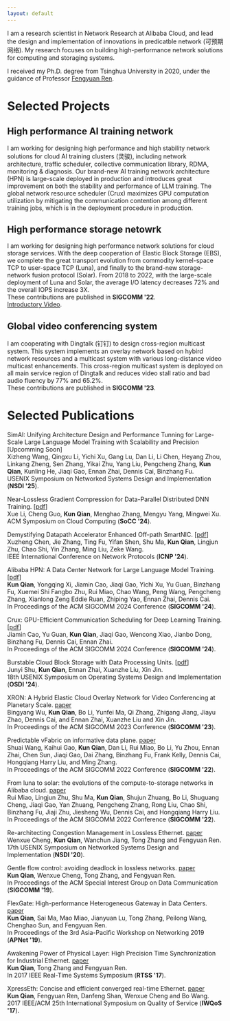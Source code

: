 ```yaml
---
layout: default
---
```


I am a research scientist in Network Research at Alibaba Cloud, and lead the design and implementation of innovations in predicatble network (可预期网络). 
My research focuses on building high-performance network solutions for computing and storaging systems.

I received my Ph.D. degree from Tsinghua University in 2020, under the guidance of Professor [Fengyuan Ren](https://nns.cs.tsinghua.edu.cn/personal/renfy/renfy.html).

# Selected Projects

## High performance AI training network

I am working for designing high performance and high stability network solutions for cloud AI training clusters (灵骏), including network architecture, traffic scheduler, collective communication library, RDMA, monitoring & diagnosis.
Our brand-new AI training network architecture (HPN) is large-scale deployed in production and introduces great improvement on both the stability and performance of LLM training.
The global network resource scheduler (Crux) maximizes GPU computation utilization by mitigating the communication contention among different training jobs, which is in the deployment procedure in production.

## High performance storage netowrk

I am working for designing high performance network solutions for cloud storage services.
With the deep cooperation of Elastic Block Storage (EBS), we complete the great transport evolution from commodity kernel-space TCP to user-space TCP (Luna), and finally to the brand-new storage-network fusion protocol (Solar).
From 2018 to 2022, with the large-scale deployment of Luna and Solar, the average I/O latency decreases 72% and the overall IOPS increase 3X.
<br>
These contributions are published in **SIGCOMM '22**.
<br>
[Introductory Video](https://www.bilibili.com/video/BV15R4y187g4/).

## Global video conferencing system

I am cooperating with Dingtalk (钉钉) to design cross-region multicast system.
This system implements an overlay network based on hybird network resources and a multicast system with various long-distance video multicast enhancements.
This cross-region multicast system is deployed on all main service region of Dingtalk and reduces video stall ratio and bad audio fluency by 77% and 65.2%.
<br>
These contributions are published in **SIGCOMM '23**.

# Selected Publications

SimAI: Unifying Architecture Design and Performance Tunning for Large-Scale Large Language Model Training with Scalability and Precision
\[Upcomming Soon]
<br>
Xizheng Wang, Qingxu Li, Yichi Xu, Gang Lu, Dan Li, Li Chen, Heyang Zhou, Linkang Zheng, Sen Zhang, Yikai Zhu, Yang Liu, Pengcheng Zhang, **Kun Qian**, Kunling He, Jiaqi Gao, Ennan Zhai, Dennis Cai, Binzhang Fu.
<br>
USENIX Symposium on Networked Systems Design and Implementation (**NSDI '25**).

Near-Lossless Gradient Compression for Data-Parallel Distributed DNN Training.
\[[pdf](./pdf/SmartNIC-icnp24.pdf)\]
<br>
Xue Li, Cheng Guo, **Kun Qian**, Menghao Zhang, Mengyu Yang, Mingwei Xu.
<br>
ACM Symposium on Cloud Computing (**SoCC '24**).

Demystifying Datapath Accelerator Enhanced Off-path SmartNIC.
\[[pdf](./pdf/SmartNIC-icnp24.pdf)\]
<br>
Xuzheng Chen, Jie Zhang, Ting Fu, Yifan Shen, Shu Ma, **Kun Qian**, Lingjun Zhu, Chao Shi, Yin Zhang, Ming Liu, Zeke Wang.
<br>
IEEE International Conference on Network Protocols (**ICNP '24**).

Alibaba HPN: A Data Center Network for Large Language Model Training.
\[[pdf](./pdf/sigcomm24-HPN.pdf)\]
<br>
**Kun Qian**, Yongqing Xi, Jiamin Cao, Jiaqi Gao, Yichi Xu, Yu Guan, Binzhang Fu, Xuemei Shi Fangbo Zhu, Rui Miao, Chao Wang, Peng Wang, Pengcheng Zhang, Xianlong Zeng Eddie Ruan, Zhiping Yao, Ennan Zhai, Dennis Cai.
<br>
In Proceedings of the ACM SIGCOMM 2024 Conference (**SIGCOMM '24**).

Crux: GPU-Efficient Communication Scheduling for Deep Learning Training.
\[[pdf](./pdf/sigcomm24-Crux.pdf)\]
<br>
Jiamin Cao, Yu Guan, **Kun Qian**, Jiaqi Gao, Wencong Xiao, Jianbo Dong, Binzhang Fu, Dennis Cai, Ennan Zhai.
<br>
In Proceedings of the ACM SIGCOMM 2024 Conference (**SIGCOMM '24**).

Burstable Cloud Block Storage with Data Processing Units.
\[[pdf](./pdf/osdi24-CBS.pdf)\]
<br>
Junyi Shu, **Kun Qian**, Ennan Zhai, Xuanzhe Liu, Xin Jin.
<br>
18th USENIX Symposium on Operating Systems Design and Implementation (**OSDI '24**).

XRON: A Hybrid Elastic Cloud Overlay Network for Video Conferencing at Planetary Scale.
[paper](https://dl.acm.org/doi/10.1145/3603269.3604845)
<br>
Bingyang Wu, **Kun Qian**, Bo Li, Yunfei Ma, Qi Zhang, Zhigang Jiang, Jiayu Zhao, Dennis Cai, and Ennan Zhai, Xuanzhe Liu and Xin Jin.
<br>
In Proceedings of the ACM SIGCOMM 2023 Conference (**SIGCOMM '23**).

Predictable vFabric on informative data plane.
[paper](https://dl.acm.org/doi/10.1145/3544216.3544241)
<br>
Shuai Wang, Kaihui Gao, **Kun Qian**, Dan Li, Rui Miao, Bo Li, Yu Zhou, Ennan Zhai, Chen Sun, Jiaqi Gao, Dai Zhang, Binzhang Fu, Frank Kelly, Dennis Cai, Hongqiang Harry Liu, and Ming Zhang.
<br>
In Proceedings of the ACM SIGCOMM 2022 Conference (**SIGCOMM '22**).

From luna to solar: the evolutions of the compute-to-storage networks in Alibaba cloud.
[paper](https://dl.acm.org/doi/abs/10.1145/3544216.3544238)
<br>
Rui Miao, Lingjun Zhu, Shu Ma, **Kun Qian**, Shujun Zhuang, Bo Li, Shuguang Cheng, Jiaqi Gao, Yan Zhuang, Pengcheng Zhang, Rong Liu, Chao Shi, Binzhang Fu, Jiaji Zhu, Jiesheng Wu, Dennis Cai, and Hongqiang Harry Liu.
<br>
In Proceedings of the ACM SIGCOMM 2022 Conference (**SIGCOMM '22**).

Re-architecting Congestion Management in Lossless Ethernet.
[paper](https://www.usenix.org/conference/nsdi20/presentation/cheng)
<br>
Wenxue Cheng, **Kun Qian**, Wanchun Jiang, Tong Zhang and Fengyuan Ren.
<br> 
17th USENIX Symposium on Networked Systems Design and Implementation (**NSDI '20**).

Gentle flow control: avoiding deadlock in lossless networks.
[paper](https://dl.acm.org/doi/abs/10.1145/3341302.3342065)
<br>
**Kun Qian**, Wenxue Cheng, Tong Zhang, and Fengyuan Ren.
<br>
In Proceedings of the ACM Special Interest Group on Data Communication (**SIGCOMM '19**).

FlexGate: High-performance Heterogeneous Gateway in Data Centers.
[paper](https://dl.acm.org/doi/abs/10.1145/3343180.3343182)
<br>
**Kun Qian**, Sai Ma, Mao Miao, Jianyuan Lu, Tong Zhang, Peilong Wang, Chenghao Sun, and Fengyuan Ren.
<br>
In Proceedings of the 3rd Asia-Pacific Workshop on Networking 2019 (**APNet '19**).

Awakening Power of Physical Layer: High Precision Time Synchronization for Industrial Ethernet.
[paper](https://ieeexplore.ieee.org/abstract/document/8277288/)
<br>
**Kun Qian**, Tong Zhang and Fengyuan Ren.
<br>
In 2017 IEEE Real-Time Systems Symposium (**RTSS '17**).

XpressEth: Concise and efficient converged real-time Ethernet.
[paper](https://ieeexplore.ieee.org/document/7969129)
<br>
**Kun Qian**, Fengyuan Ren, Danfeng Shan, Wenxue Cheng and Bo Wang.
<br>
2017 IEEE/ACM 25th International Symposium on Quality of Service (**IWQoS '17**).
